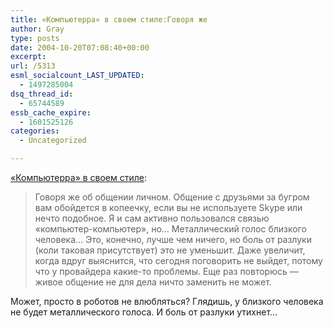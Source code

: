 ```yaml
---
title: «Компьютерра» в своем стиле:Говоря же
author: Gray
type: posts
date: 2004-10-20T07:08:40+00:00
excerpt:
url: /5313
esml_socialcount_LAST_UPDATED:
  - 1497285004
dsq_thread_id:
  - 65744589
essb_cache_expire:
  - 1601525126
categories:
  - Uncategorized

---
```








<a href="http://www.computerra.ru/think/36286/" target="_blank">&#171;Компьютерра&#187; в своем стиле</a>:

> Говоря же об общении личном. Общение с друзьями за бугром вам обойдется в копеечку, если вы не используете Skype или нечто подобное. Я и сам активно пользовался связью &#171;компьютер-компьютер&#187;, но&#8230; Металлический голос близкого человека&#8230; Это, конечно, лучше чем ничего, но боль от разлуки (коли таковая присутствует) это не уменьшит. Даже увеличит, когда вдруг выяснится, что сегодня поговорить не выйдет, потому что у провайдера какие-то проблемы. Еще раз повторюсь &#8212; живое общение не для дела ничто заменить не может.

Может, просто в роботов не влюбляться? Глядишь, у близкого человека не будет металлического голоса. И боль от разлуки утихнет&#8230;